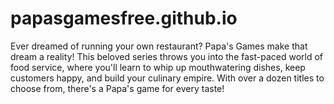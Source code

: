 # papasgamesfree.github.io
Ever dreamed of running your own restaurant? Papa's Games make that dream a reality! This beloved series throws you into the fast-paced world of food service, where you'll learn to whip up mouthwatering dishes, keep customers happy, and build your culinary empire. With over a dozen titles to choose from, there's a Papa's game for every taste!
